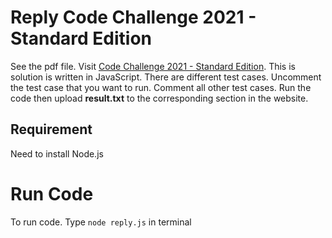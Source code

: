 # Reply Code Challenge 2021 - Standard Edition

See the pdf file. Visit [Code Challenge 2021 - Standard Edition](https://challenges.reply.com/tamtamy/challenge/code-challenge-2021/detail). This is solution is written in JavaScript. There are different test cases. Uncomment the test case that you want to run. Comment all other test cases. Run the code then upload **result.txt** to the corresponding section in the website.

## Requirement

Need to install Node.js

# Run Code

To run code. Type `node reply.js` in terminal
